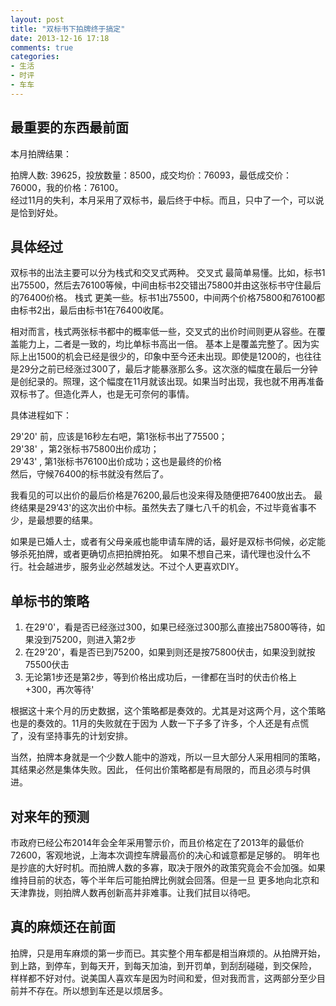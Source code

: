 ```yaml
---
layout: post
title: "双标书下拍牌终于搞定"
date: 2013-12-16 17:18
comments: true
categories: 
- 生活
- 时评
- 车车
---
```


## 最重要的东西最前面

本月拍牌结果：

拍牌人数: 39625，投放数量：8500，成交均价：76093，最低成交价：76000，我的价格：76100。  
经过11月的失利，本月采用了双标书，最后终于中标。而且，只中了一个，可以说是恰到好处。

## 具体经过


双标书的出法主要可以分为栈式和交叉式两种。 交叉式 最简单易懂。比如，标书1出75500，然后去76100等候，中间由标书2交错出75800并由这张标书守住最后的76400价格。 栈式 更美一些。标书1出75500，中间两个价格75800和76100都由标书2出，最后由标书1在76400收尾。

相对而言，栈式两张标书都中的概率低一些，交叉式的出价时间则更从容些。在覆盖能力上，二者是一致的，均比单标书高出一倍。
基本上是覆盖完整了。因为实际上出1500的机会已经是很少的，印象中至今还未出现。即使是1200的，也往往是29分之前已经涨过300了，最后才能暴涨那么多。这次涨的幅度在最后一分钟是创纪录的。照理，这个幅度在11月就该出现。如果当时出现，我也就不用再准备双标书了。但造化弄人，也是无可奈何的事情。

具体进程如下：

29'20' 前，应该是16秒左右吧，第1张标书出了75500；  
29'38' ，第2张标书75800出价成功；   
29'43' , 第1张标书76100出价成功；这也是最终的价格  
然后，守候76400的标书就没有然后了。

我看见的可以出价的最后价格是76200,最后也没来得及随便把76400放出去。 最终结果是29’43'的这次出价中标。虽然失去了赚七八千的机会，不过毕竟省事不少，是最想要的结果。

如果是已婚人士，或者有父母亲戚也能申请车牌的话，最好是双标书伺候，必定能够杀死拍牌，或者更确切点把拍牌拍死。
如果不想自己来，请代理也没什么不行。社会越进步，服务业必然越发达。不过个人更喜欢DIY。

## 单标书的策略

1. 在29'0'，看是否已经涨过300，如果已经涨过300那么直接出75800等待，如果没到75200，则进入第2步  
2. 在29'20'，看是否已到75200，如果到则还是按75800伏击，如果没到就按75500伏击  
3. 无论第1步还是第2步，等到价格出成功后，一律都在当时的伏击价格上+300，再次等待'  

根据这十来个月的历史数据，这个策略都是奏效的。尤其是对这两个月，这个策略也是的奏效的。11月的失败就在于因为
人数一下子多了许多，个人还是有点慌了，没有坚持事先的计划安排。

当然，拍牌本身就是一个少数人能中的游戏，所以一旦大部分人采用相同的策略，其结果必然是集体失败。因此，
任何出价策略都是有局限的，而且必须与时俱进。

## 对来年的预测

市政府已经公布2014年会全年采用警示价，而且价格定在了2013年的最低价72600，客观地说，上海本次调控车牌最高价的决心和诚意都是足够的。
明年也是抄底的大好时机。而拍牌人数的多寡，取决于限外的政策究竟会不会加强。如果维持目前的状态，等个半年后可能拍牌比例就会回落。但是一旦
更多地向北京和天津靠拢，则拍牌人数再创新高并非难事。让我们拭目以待吧。


## 真的麻烦还在前面

拍牌，只是用车麻烦的第一步而已。其实整个用车都是相当麻烦的。从拍牌开始，到上路，到停车，到每天开，到每天加油，到开罚单，到刮刮碰碰，到交保险，
样样都不好对付。说美国人喜欢车是因为时间和爱，但对我而言，这两部分至少目前并不存在。所以想到车还是以烦居多。


